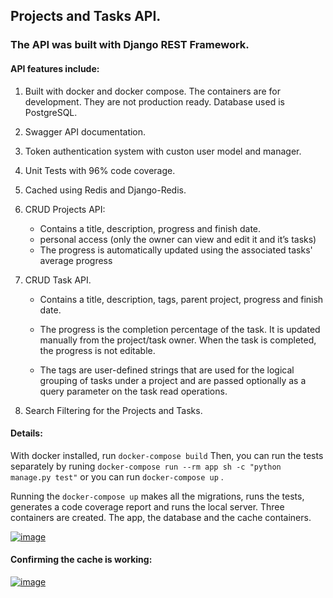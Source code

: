 ## Projects and Tasks API.

### The API was built with Django REST Framework.

#### API features include:

1.  Built with docker and docker compose. The containers are for development. They are not production ready. Database used is PostgreSQL.

2.  Swagger API documentation.

3.  Token authentication system with custon user model and manager.

4.  Unit Tests with 96% code coverage.

5.  Cached using Redis and Django-Redis.

6.  CRUD Projects API:

    -   Contains a title, description, progress and finish date.
    -   personal access (only the owner can view and edit it and it’s tasks)
    -   The progress is automatically updated using the associated tasks' average progress

7.  CRUD Task API.

    -   Contains a title, description, tags, parent project, progress and finish date.

    -   The progress is the completion percentage of the task. It is updated manually
        from the project/task owner. When the task is completed, the progress is not editable.

    -   The tags are user-defined strings that are used for the logical grouping
        of tasks under a project and are passed optionally as a query parameter
        on the task read operations.

8.  Search Filtering for the Projects and Tasks.

#### Details:

With docker installed, run `docker-compose build`
Then, you can run the tests separately by runing `docker-compose run --rm app sh -c "python manage.py test"`
or you can run `docker-compose up` .

Running the `docker-compose up` makes all the migrations, runs the tests, generates a code coverage report and runs the local server.
Three containers are created. The app, the database and the cache containers.

[![image](https://www.linkpicture.com/q/test_coverage.jpg)](https://www.linkpicture.com/view.php?img=LPic63b7eca23ce991982202688)

#### Confirming the cache is working:

[![image](https://www.linkpicture.com/q/cache.jpg)](https://www.linkpicture.com/view.php?img=LPic63b7eca23ce991982202688)
